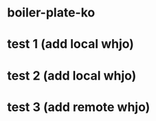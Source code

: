 # boiler-plate-ko

# test 1 (add local whjo)

# test 2 (add local whjo)

# test 3 (add remote whjo)
